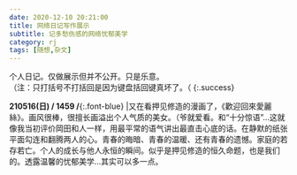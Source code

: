 ```yaml
---
date: 2020-12-10 20:21:00
title: 网络日记写作展示
subtitle: 记多愁伤感的网络忧郁美学
category: rj
tags: [随想,杂文]
---
```


个人日记。仅做展示但并不公开。只是乐意。  
（注：只打括号不打括回是因为键盘括回键真坏了。（
{:.success}

**210516(日) / 1459 /**{:.font-blue} |又在看押见修造的漫画了，《歡迎回來愛麗絲》。画风很棒，很擅长画溢出个人气质的美女。（爷就爱看。和“十分惊语”...这就像我当初评价岡田和人一样，用最平常的语气讲出最直击心底的话。在静默的纸张平面勾连和翻腾两人的心。青春的晦暗、青春的温暖、还有青春的遗憾。家庭的若存若亡。个人的成长与他人永恒的瞬间。似乎是押见修造的恒久命题，也是我们的。透露温馨的忧郁美学...其实可以多一点。